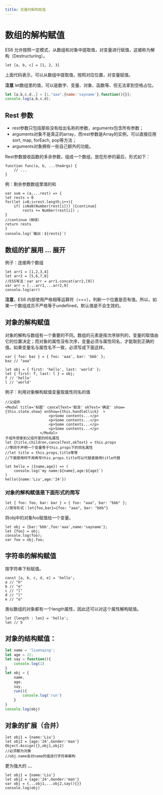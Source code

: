 ```yaml
---
title: 变量的解构赋值
---
```


<!-- toc -->
# 数组的解构赋值


ES6 允许按照一定模式，从数组和对象中提取值，对变量进行赋值，这被称为解构（Destructuring）。

```
let [a, b, c] = [1, 2, 3]
```

上面代码表示，可以从数组中提取值，按照对应位置，对变量赋值。

**注意** let数组里的值，可以是数字、变量、对象、函数等、但无法拿到空格占位。

```js
let [a,b,c,d,,] = [1,"aaa",{name:'sayname'},function(){}];
console.log(a,b,c,d);
```
## **Rest** 参数

 - rest参数只包括那些没有给出名称的参数，arguments包含所有参数；
 - arguments对象不是真正的array，而rest参数是Array的实例，可以直接应用sort, map, forEach, pop等方法；
 - arguments对象拥有一些自己额外的功能。

Rest参数接收函数的多余参数，组成一个数组，放在形参的最后，形式如下：
```
function func(a, b, ...theArgs) {
    // ...
}
```

例：剩余参数数组里值的和

```
var sum = (a,...rest) => {
let rests = 0
for(let i=0;i<rest.length;i++){
    if( isNaN(Number(rest[i])) ){continue}
        rests += Number(rest[i]) ;        
}
//continue（继续）
return rests
}
console.log(`输出：${rests}`)
```

## 数组的扩展用 **...** 展开

例子：连接两个数组

```
let arr1 = [1,2,3,4]
let arr2 = [5,6,7,8]
//ES5写法：var arr = arr1.concat(arr2,[9])
var arr = [...arr1,...arr2,9]
console.log(arr)
```

**注意**，ES6 内部使用严格相等运算符（===），判断一个位置是否有值。所以，如果一个数组成员不严格等于undefined，默认值是不会生效的。

## 对象的解构赋值

对象的解构与数组有一个重要的不同。数组的元素是按次序排列的，变量的取值由它的位置决定；而对象的属性没有次序，变量必须与属性同名，才能取到正确的值。如果变量名与属性名不一致，必须写成下面这样。

```
var { foo: baz } = { foo: 'aaa', bar: 'bbb' };
baz // "aaa"

let obj = { first: 'hello', last: 'world' };
let { first: f, last: l } = obj;
f // 'hello'
l // 'world'
```

例子：利用对象解构赋值变量取属性同名的值
```
//父组件
<Modal title='标题' cancelText='取消' okText='确定' show={this.state.show} onShow={this.handleClick}  >
                    <p>Some contents...</p>
                    <p>Some contents...</p>
                    <p>Some contents...</p>
                    <p>Some contents...</p>
                </Modal>
子组件想拿到父组件里的同名属性
let {title,children,cancelText,okText} = this.props
//等同于声明一个变量等于this.props下的同名属性
//let title = this.props.title等等
//下面使用时不用再写this.props.title可以代替直接用title代替
```

```
let hello = ({name,age}) => (
	console.log(`my name:${name},age:${age}`)
)
hello({name:'Liu',age:'24'})
```

### 对象的解构赋值是下面形式的简写

```
let { foo: foo, bar: bar } = { foo: "aaa", bar: "bbb" };
//简写形式：let{foo,bar}={foo: "aaa", bar: "bbb"}
```

将obj中的对象foo赋值给一个变量。

```
let obj = {bar:'bbb',foo:'aaa',name:'sayname'};
let {foo} = obj;
console.log(foo);
var foo = obj.foo;
```

## 字符串的解构赋值

按字符串下标赋值。

```
const [a, b, c, d, e] = 'hello';
a // "h"
b // "e"
c // "l"
d // "l"
e // "o"
```

类似数组的对象都有一个length属性，因此还可以对这个属性解构赋值。

```
let {length : len} = 'hello';
len // 5
```

## 对象的结构赋值：


```js
let name = 'liuenqing';
let age = 22;
let say = function(){
	console.log(1)
}
let obj = {
	name,
	age,
	say,
	run(){
		console.log('run')
	}
}
console.log(obj)
```

## 对象的扩展（合并）

```
let obj1 = {name:'Liu'}
let obj2 = {age:'24',Gender:'man'}
Object.Assign({},obj1,obj2)
//必须都为对象
//obj.name会对name的值进行字符串解构
```

更为强大的 **...**

```
let obj1 = {name:'Liu'}
let obj2 = {age:'24',Gender:'man'}
var obj = {...obj1,...obj2,say(){}}
console.log(obj)
```

